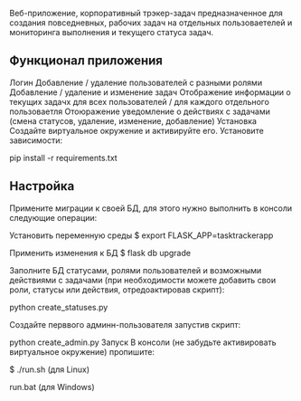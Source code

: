 Веб-приложение, корпоративный трэкер-задач предназначенное для создания повседневных, рабочих задач на отдельных пользоваетелей и мониторинга выполнения и текущего статуса задач. 


Функционал приложения
---------------------
Логин
Добавление / удаление пользователей с разными ролями
Добавление / удаление и изменение задач
Отображение информации о текущих задачх для всех пользователей / для каждого отдельного пользоваетля
Отоюражение уведомление о действиях с задачами (смена статусов, удаление, изменение, добавление)
Установка
Создайте виртуальное окружение и активируйте его. Установите зависимости:

pip install -r requirements.txt

Настройка
---------------------

Примените миграции к своей БД, для этого нужно выполнить в консоли следующие операции:

Установить переменную среды
$ export FLASK_APP=tasktrackerapp

Применить изменения к БД
$ flask db upgrade

Заполните БД статусами, ролями пользователей и возможными действиями с задачами (при необходимости можете добавить свои роли, статусы или действия, отредоактировав скрипт):

python create_statuses.py

Создайте перввого админн-пользователя запустив скрипт: 

python create_admin.py
Запуск
В консоли (не забудьте активировать виртуальное окружение) пропишите:

$ ./run.sh (для Linux) 

run.bat (для Windows)



